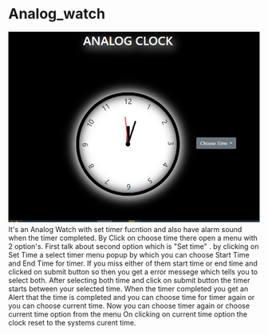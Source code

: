 # Analog_watch

![](img/ss2.png)
It's an Analog Watch with set timer fucntion and also have alarm sound when the timer completed.
By Click on choose time there open a menu with 2 option's.
First talk about second option which is "Set time" .
by clicking on Set Time a select timer menu popup by which you can choose Start Time and End Time for timer.
If you miss either of them start time or end time and clicked on submit button so then you get a error messege which tells you to select both.
After selecting both time and click on submit button the timer starts between your selected time.
When the timer completed you get an Alert that the time is completed and you can choose time for timer again or you can choose current time.
Now you can choose timer again or choose current time option from the menu
On clicking on current time option the clock reset to the systems curent time.
